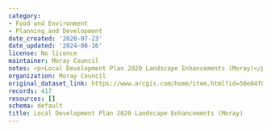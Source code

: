 ```yaml
---
category:
- Food and Environment
- Planning and Development
date_created: '2020-07-23'
date_updated: '2024-08-16'
license: No licence
maintainer: Moray Council
notes: <p>Local Development Plan 2020 Landscape Enhancements (Moray)</p>
organization: Moray Council
original_dataset_link: https://www.arcgis.com/home/item.html?id=50e84f0b10d84095a47a267c921fdd6c
records: 417
resources: []
schema: default
title: Local Development Plan 2020 Landscape Enhancements (Moray)
---
```

